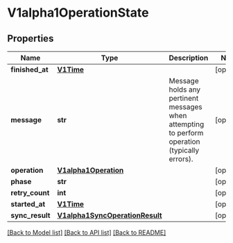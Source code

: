 # V1alpha1OperationState

## Properties
Name | Type | Description | Notes
------------ | ------------- | ------------- | -------------
**finished_at** | [**V1Time**](V1Time.md) |  | [optional] 
**message** | **str** | Message holds any pertinent messages when attempting to perform operation (typically errors). | [optional] 
**operation** | [**V1alpha1Operation**](V1alpha1Operation.md) |  | [optional] 
**phase** | **str** |  | [optional] 
**retry_count** | **int** |  | [optional] 
**started_at** | [**V1Time**](V1Time.md) |  | [optional] 
**sync_result** | [**V1alpha1SyncOperationResult**](V1alpha1SyncOperationResult.md) |  | [optional] 

[[Back to Model list]](../README.md#documentation-for-models) [[Back to API list]](../README.md#documentation-for-api-endpoints) [[Back to README]](../README.md)


